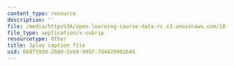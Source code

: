 ```yaml
---
content_type: resource
description: ''
file: /media/https%3A/open-learning-course-data-rc.s3.amazonaws.com/18-01-single-variable-calculus-fall-2006/668f59dd2b805eb999977d4426902644_twzGBqPeW0M.vtt
file_type: application/x-subrip
resourcetype: Other
title: 3play caption file
uid: 668f59dd-2b80-5eb9-9997-7d4426902644
---
```

